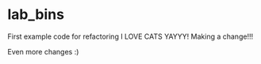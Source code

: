 # lab_bins
First example code for refactoring
I LOVE CATS YAYYY!
Making a change!!!

Even more changes :)

